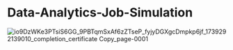 # Data-Analytics-Job-Simulation
![io9DzWKe3PTsiS6GG_9PBTqmSxAf6zZTseP_fyjyDGXgcDmpkp6jf_1739292139010_completion_certificate Copy_page-0001](https://github.com/user-attachments/assets/f684355e-16ac-4848-a1f5-0a4240e01bab)

